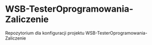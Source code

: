 # WSB-TesterOprogramowania-Zaliczenie
Repozytorium dla konfiguracji projektu WSB-TesterOprogramowania-Zaliczenie
